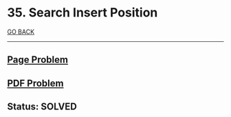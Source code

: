 # 35. Search Insert Position

[GO BACK](../README.md)

___

## [Page Problem](https://leetcode.com/problems/search-insert-position/)

## [PDF Problem](hackerrank/practice/Tree_Top-View/tree-top-view-English.pdf)

## Status: SOLVED